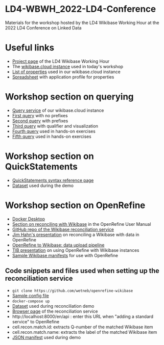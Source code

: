 # LD4-WBWH_2022-LD4-Conference
Materials for the workshop hosted by the LD4 Wikibase Working Hour at the 2022 LD4 Conference on Linked Data

Useful links
============
- [Project page](<https://www.wikidata.org/wiki/Wikidata:WikiProject_LD4_Wikidata_Affinity_Group/Wikibase_and_WBStack_Working_Hours>) of the LD4 Wikibase Working Hour
- The [wikibase.cloud instance](https://ld4-wbs-test.wikibase.cloud/wiki/Main_Page) used in today's workshop
- [List of properties](https://ld4-wbs-test.wikibase.cloud/wiki/Special:ListProperties) used in our wikibase.cloud instance
- [Spreadsheet](https://docs.google.com/spreadsheets/d/1352Io2CLMKeaSTN14VLINbNfbq-MvGUGk5ETfCauMqg/edit?usp=sharing) with application profile for properties

Workshop section on querying
============================
- [Query service](https://ld4-wbs-test.wikibase.cloud/query/) of our wikibase.cloud instance
- [First query](/firstQuery_noPrefix_ld4-wbwh_2022-07-11.rq) with no prefixes
- [Second query](secondQuery_withPrefix_ld4-wbwh_2022-07-11.rq) with prefixes
- [Third query](thirdQuery_withVizualization_ld4-wbwh_2022-07-11.rq) with qualifier and visualization
- [Fourth query](fourthQuery_HandsOnExercise_ld4-wbwh_2022-07-11.rq) used in hands-on exercises
- [Fifth query](fifthQuery_ld4-wbwh_2022-07-11.rq) used in hands-on exercises

Workshop section on QuickStatements
===================================
- [QuickStatements syntax reference page](https://www.wikidata.org/wiki/Help:QuickStatements)
- [Dataset](https://raw.githubusercontent.com/timothy-mendenhall/LD4-WBWH_2022-LD4-Conference/main/LD4-2022_WBWH_Dataset%20-%20ForQuickStatementsDemo.csv) used during the demo

Workshop section on OpenRefine
==============================
- [Docker Desktop](https://www.docker.com/products/docker-desktop/)
- [Section on reconciling with Wikibase](https://docs.openrefine.org/manual/wikibase/reconciling) in the OpenRefine User Manual
- [GitHub repo of the Wikibase reconciliation service](https://github.com/wetneb/openrefine-wikibase)
- [Jim Hahn's presentation](https://penno365-my.sharepoint.com/:p:/g/personal/jimhahn_upenn_edu/EYU6wRYeC4BJoXNQA76PPeoBHDNLiCATAbx-lxdm5rASaA?rtime=NhPcVGBJ2kg) on reconciling a Wikibase with data in OpenRefine
- [OpenRefine to Wikibase: data upload pipeline](https://en.wikiversity.org/wiki/OpenRefine_to_Wikibase:_Data_Upload_Pipeline#Reconcile_with_Wikibase)
- [TIB presentation](https://docs.google.com/presentation/d/13EXuFoe9uecSN7D6ufl4ogdutGwkpa2VtVwihPVN3ig/edit#slide=id.g104e7fdfe4a_0_0) on using OpenRefine with Wikibase instances
- [Sample Wikibase manifests](https://github.com/OpenRefine/wikibase-manifests) for use with OpenRefine

Code snippets and files used when setting up the reconciliation service
-----------------------------------------------------------------------
- `git clone https://github.com/wetneb/openrefine-wikibase`
- [Sample config file](config.py)
- `docker-compose up`
- [Dataset](LD4_WBStack_reconDemo.csv) used during reconciliation demo
- [Browser page](http://localhost:8000/) of the reconciliation service
- http://localhost:8000/en/api : enter this URL when "adding a standard service" to OpenRefine
- cell.recon.match.id: extracts Q-number of the matched Wikibase item
- cell.recon.match.name: extracts the label of the matched Wikibase item
- [JSON manifest](ld4-wbCloud-test_manifest.json) used during demo
